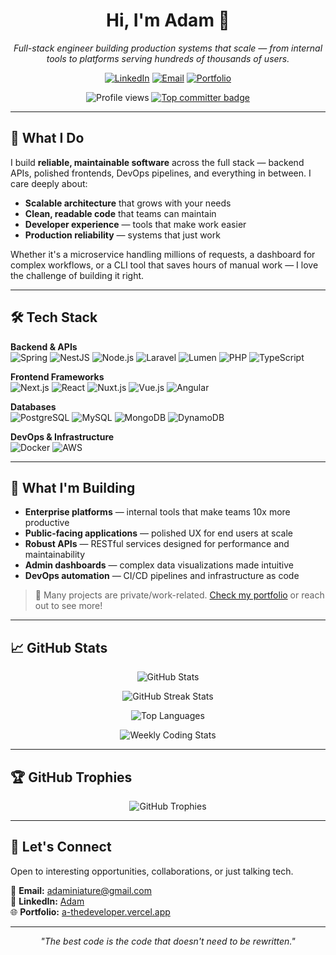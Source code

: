 <h1 align="center">Hi, I'm Adam 👋</h1>

<p align="center">
  <em>Full-stack engineer building production systems that scale — from internal tools to platforms serving hundreds of thousands of users.</em>
</p>

<p align="center">
  <a href="https://www.linkedin.com/in/ros-sopheak-adam-46ba5723a" target="_blank"><img alt="LinkedIn" src="https://img.shields.io/badge/LinkedIn-blue?logo=linkedin&style=for-the-badge" /></a>
  <a href="mailto:adaminiature@gmail.com"><img alt="Email" src="https://img.shields.io/badge/Email-D14836?style=for-the-badge&logo=gmail&logoColor=white" /></a>
  <a href="https://a-thedeveloper.vercel.app" target="_blank"><img alt="Portfolio" src="https://img.shields.io/badge/Portfolio-Visit-%23007acc?style=for-the-badge&logo=vercel" /></a>
</p>

<p align="center">
  <img src="https://komarev.com/ghpvc/?username=adamreaksmey" alt="Profile views" />
  <a href="https://user-badge.committers.top/cambodia_private/adamreaksmey"><img src="https://user-badge.committers.top/cambodia_private/adamreaksmey.svg" alt="Top committer badge" /></a>
</p>

---

## 🎯 What I Do

I build **reliable, maintainable software** across the full stack — backend APIs, polished frontends, DevOps pipelines, and everything in between. I care deeply about:

- **Scalable architecture** that grows with your needs
- **Clean, readable code** that teams can maintain
- **Developer experience** — tools that make work easier
- **Production reliability** — systems that just work

Whether it's a microservice handling millions of requests, a dashboard for complex workflows, or a CLI tool that saves hours of manual work — I love the challenge of building it right.

---

## 🛠 Tech Stack

**Backend & APIs**  
![Spring](https://img.shields.io/badge/Spring-6DB33F?style=flat-square&logo=spring&logoColor=white)
![NestJS](https://img.shields.io/badge/NestJS-E0234E?style=flat-square&logo=nestjs&logoColor=white)
![Node.js](https://img.shields.io/badge/Node.js-339933?style=flat-square&logo=node.js&logoColor=white)
![Laravel](https://img.shields.io/badge/Laravel-FF2D20?style=flat-square&logo=laravel&logoColor=white)
![Lumen](https://img.shields.io/badge/Lumen-E74430?style=flat-square&logo=lumen&logoColor=white)
![PHP](https://img.shields.io/badge/PHP-777BB4?style=flat-square&logo=php&logoColor=white)
![TypeScript](https://img.shields.io/badge/TypeScript-3178C6?style=flat-square&logo=typescript&logoColor=white)

**Frontend Frameworks**  
![Next.js](https://img.shields.io/badge/Next.js-000000?style=flat-square&logo=next.js&logoColor=white)
![React](https://img.shields.io/badge/React-61DAFB?style=flat-square&logo=react&logoColor=black)
![Nuxt.js](https://img.shields.io/badge/Nuxt.js-00DC82?style=flat-square&logo=nuxt.js&logoColor=white)
![Vue.js](https://img.shields.io/badge/Vue.js-4FC08D?style=flat-square&logo=vue.js&logoColor=white)
![Angular](https://img.shields.io/badge/Angular-DD0031?style=flat-square&logo=angular&logoColor=white)

**Databases**  
![PostgreSQL](https://img.shields.io/badge/PostgreSQL-336791?style=flat-square&logo=postgresql&logoColor=white)
![MySQL](https://img.shields.io/badge/MySQL-4479A1?style=flat-square&logo=mysql&logoColor=white)
![MongoDB](https://img.shields.io/badge/MongoDB-47A248?style=flat-square&logo=mongodb&logoColor=white)
![DynamoDB](https://img.shields.io/badge/DynamoDB-4053D6?style=flat-square&logo=amazon-dynamodb&logoColor=white)

**DevOps & Infrastructure**  
![Docker](https://img.shields.io/badge/Docker-2496ED?style=flat-square&logo=docker&logoColor=white)
![AWS](https://img.shields.io/badge/AWS-232F3E?style=flat-square&logo=amazon-aws&logoColor=white)

---

## 🚀 What I'm Building

- **Enterprise platforms** — internal tools that make teams 10x more productive
- **Public-facing applications** — polished UX for end users at scale
- **Robust APIs** — RESTful services designed for performance and maintainability
- **Admin dashboards** — complex data visualizations made intuitive
- **DevOps automation** — CI/CD pipelines and infrastructure as code

> 💼 Many projects are private/work-related. [Check my portfolio](https://a-thedeveloper.vercel.app) or reach out to see more!

---

## 📈 GitHub Stats

<p align="center">
  <img src="https://github-readme-stats.vercel.app/api?username=adamreaksmey&show_icons=true&theme=default&hide_border=true&include_all_commits=true" alt="GitHub Stats" />
</p>

<p align="center">
  <img src="https://github-readme-streak-stats.herokuapp.com/?user=adamreaksmey&theme=default&hide_border=true" alt="GitHub Streak Stats" />
</p>

<p align="center">
  <img src="https://github-readme-stats.vercel.app/api/top-langs/?username=adamreaksmey&layout=compact&theme=default&hide_border=true&langs_count=8" alt="Top Languages" />
</p>

<p align="center">
  <img src="https://github-readme-stats.vercel.app/api/wakatime?username=adamreaksmey&theme=default&hide_border=true&layout=compact&langs_count=6" alt="Weekly Coding Stats" />
</p>

---

## 🏆 GitHub Trophies

<p align="center">
  <img src="https://github-profile-trophy.vercel.app/?username=adamreaksmey&theme=flat&no-frame=true&row=1&column=7" alt="GitHub Trophies" />
</p>

---

## 💬 Let's Connect

Open to interesting opportunities, collaborations, or just talking tech.

📧 **Email:** [adaminiature@gmail.com](mailto:adaminiature@gmail.com)  
💼 **LinkedIn:** [Adam](https://www.linkedin.com/in/ros-sopheak-adam-46ba5723a)  
🌐 **Portfolio:** [a-thedeveloper.vercel.app](https://a-thedeveloper.vercel.app)

---

<p align="center">
  <em>"The best code is the code that doesn't need to be rewritten."</em>
</p>
